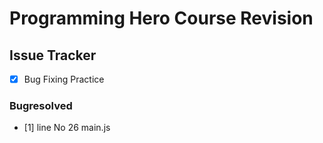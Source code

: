 # Programming Hero Course Revision

## Issue Tracker 
- [x] Bug Fixing Practice

### Bugresolved
- [1] line No 26 main.js
